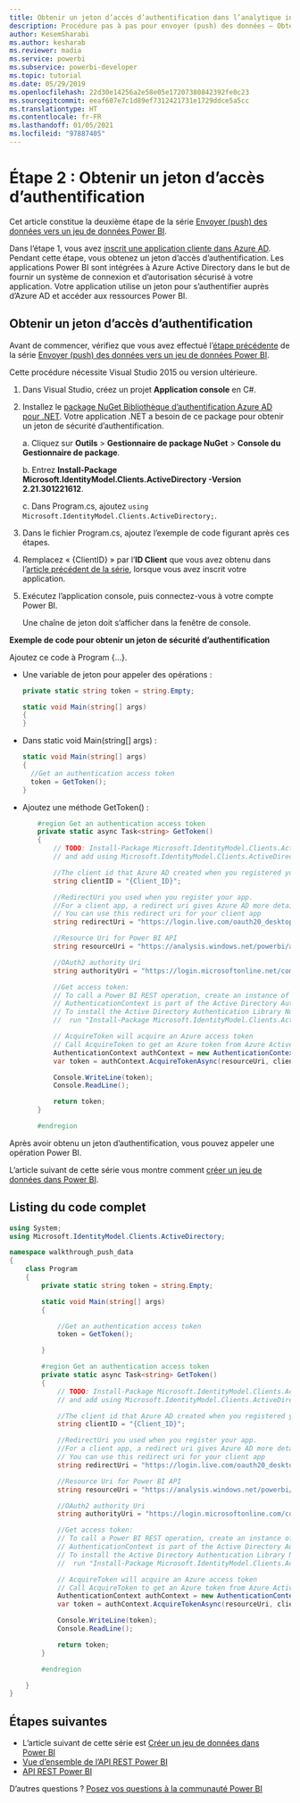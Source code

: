 ```yaml
---
title: Obtenir un jeton d’accès d’authentification dans l’analytique incorporée Power BI pour de meilleurs insights via la BI incorporée
description: Procédure pas à pas pour envoyer (push) des données – Obtenir un jeton d’accès d’authentification. Obtenez de meilleurs insights BI incorporés avec l’analytique incorporée Power BI.
author: KesemSharabi
ms.author: kesharab
ms.reviewer: madia
ms.service: powerbi
ms.subservice: powerbi-developer
ms.topic: tutorial
ms.date: 05/29/2019
ms.openlocfilehash: 22d30e14256a2e58e05e17207380842392fe0c23
ms.sourcegitcommit: eeaf607e7c1d89ef7312421731e1729ddce5a5cc
ms.translationtype: HT
ms.contentlocale: fr-FR
ms.lasthandoff: 01/05/2021
ms.locfileid: "97887405"
---
```

# <a name="step-2-get-an-authentication-access-token"></a>Étape 2 : Obtenir un jeton d’accès d’authentification

Cet article constitue la deuxième étape de la série [Envoyer (push) des données vers un jeu de données Power BI](walkthrough-push-data.md).

Dans l’étape 1, vous avez [inscrit une application cliente dans Azure AD](../embedded/register-app.md). Pendant cette étape, vous obtenez un jeton d’accès d’authentification. Les applications Power BI sont intégrées à Azure Active Directory dans le but de fournir un système de connexion et d’autorisation sécurisé à votre application. Votre application utilise un jeton pour s’authentifier auprès d’Azure AD et accéder aux ressources Power BI.

## <a name="get-an-authentication-access-token"></a>Obtenir un jeton d’accès d’authentification

Avant de commencer, vérifiez que vous avez effectué l’[étape précédente](../embedded/register-app.md) de la série [Envoyer (push) des données vers un jeu de données Power BI](walkthrough-push-data.md). 

Cette procédure nécessite Visual Studio 2015 ou version ultérieure.

1. Dans Visual Studio, créez un projet **Application console** en C#.

2. Installez le [package NuGet Bibliothèque d’authentification Azure AD pour .NET](https://www.nuget.org/packages/Microsoft.IdentityModel.Clients.ActiveDirectory/2.22.302111727). Votre application .NET a besoin de ce package pour obtenir un jeton de sécurité d’authentification. 

     a. Cliquez sur **Outils** > **Gestionnaire de package NuGet** > **Console du Gestionnaire de package**.

     b. Entrez **Install-Package Microsoft.IdentityModel.Clients.ActiveDirectory -Version 2.21.301221612**.

     c. Dans Program.cs, ajoutez `using Microsoft.IdentityModel.Clients.ActiveDirectory;`.

3. Dans le fichier Program.cs, ajoutez l’exemple de code figurant après ces étapes.

4. Remplacez « {ClientID} » par l’**ID Client** que vous avez obtenu dans l’[article précédent de la série](../embedded/register-app.md), lorsque vous avez inscrit votre application.

5. Exécutez l’application console, puis connectez-vous à votre compte Power BI. 

   Une chaîne de jeton doit s’afficher dans la fenêtre de console.

**Exemple de code pour obtenir un jeton de sécurité d’authentification**

Ajoutez ce code à Program {...}.

* Une variable de jeton pour appeler des opérations : 
  
  ```csharp
  private static string token = string.Empty;
  
  static void Main(string[] args)
  {
  }
  ```
* Dans static void Main(string[] args) :
  
  ```csharp
  static void Main(string[] args)
  {
    //Get an authentication access token
    token = GetToken();
  }
  ```
* Ajoutez une méthode GetToken() :

```csharp
       #region Get an authentication access token
       private static async Task<string> GetToken()
       {
           // TODO: Install-Package Microsoft.IdentityModel.Clients.ActiveDirectory -Version 2.21.301221612
           // and add using Microsoft.IdentityModel.Clients.ActiveDirectory

           //The client id that Azure AD created when you registered your client app.
           string clientID = "{Client_ID}";

           //RedirectUri you used when you register your app.
           //For a client app, a redirect uri gives Azure AD more details on the application that it will authenticate.
           // You can use this redirect uri for your client app
           string redirectUri = "https://login.live.com/oauth20_desktop.srf";

           //Resource Uri for Power BI API
           string resourceUri = "https://analysis.windows.net/powerbi/api";

           //OAuth2 authority Uri
           string authorityUri = "https://login.microsoftonline.net/common/";

           //Get access token:
           // To call a Power BI REST operation, create an instance of AuthenticationContext and call AcquireToken
           // AuthenticationContext is part of the Active Directory Authentication Library NuGet package
           // To install the Active Directory Authentication Library NuGet package in Visual Studio,
           //  run "Install-Package Microsoft.IdentityModel.Clients.ActiveDirectory" from the nuget Package Manager Console.

           // AcquireToken will acquire an Azure access token
           // Call AcquireToken to get an Azure token from Azure Active Directory token issuance endpoint
           AuthenticationContext authContext = new AuthenticationContext(authorityUri);
           var token = authContext.AcquireTokenAsync(resourceUri, clientID, new Uri(redirectUri)).Result.AccessToken;

           Console.WriteLine(token);
           Console.ReadLine();

           return token;
       }

       #endregion
```

Après avoir obtenu un jeton d’authentification, vous pouvez appeler une opération Power BI.

L’article suivant de cette série vous montre comment [créer un jeu de données dans Power BI](walkthrough-push-data-create-dataset.md).


## <a name="complete-code-listing"></a>Listing du code complet

```csharp
using System;
using Microsoft.IdentityModel.Clients.ActiveDirectory;

namespace walkthrough_push_data
{
    class Program
    {
        private static string token = string.Empty;

        static void Main(string[] args)
        {

            //Get an authentication access token
            token = GetToken();

        }

        #region Get an authentication access token
        private static async Task<string> GetToken()
        {
            // TODO: Install-Package Microsoft.IdentityModel.Clients.ActiveDirectory -Version 2.21.301221612
            // and add using Microsoft.IdentityModel.Clients.ActiveDirectory

            //The client id that Azure AD created when you registered your client app.
            string clientID = "{Client_ID}";

            //RedirectUri you used when you register your app.
            //For a client app, a redirect uri gives Azure AD more details on the application that it will authenticate.
            // You can use this redirect uri for your client app
            string redirectUri = "https://login.live.com/oauth20_desktop.srf";

            //Resource Uri for Power BI API
            string resourceUri = "https://analysis.windows.net/powerbi/api";

            //OAuth2 authority Uri
            string authorityUri = "https://login.microsoftonline.com/common/";

            //Get access token:
            // To call a Power BI REST operation, create an instance of AuthenticationContext and call AcquireToken
            // AuthenticationContext is part of the Active Directory Authentication Library NuGet package
            // To install the Active Directory Authentication Library NuGet package in Visual Studio,
            //  run "Install-Package Microsoft.IdentityModel.Clients.ActiveDirectory" from the nuget Package Manager Console.

            // AcquireToken will acquire an Azure access token
            // Call AcquireToken to get an Azure token from Azure Active Directory token issuance endpoint
            AuthenticationContext authContext = new AuthenticationContext(authorityUri);
            var token = authContext.AcquireTokenAsync(resourceUri, clientID, new Uri(redirectUri)).Result.AccessToken;

            Console.WriteLine(token);
            Console.ReadLine();

            return token;
        }

        #endregion

    }
}
```



## <a name="next-steps"></a>Étapes suivantes

* L’article suivant de cette série est [Créer un jeu de données dans Power BI](walkthrough-push-data-create-dataset.md)
* [Vue d’ensemble de l’API REST Power BI](overview-of-power-bi-rest-api.md)  
* [API REST Power BI](/rest/api/power-bi/)  

D’autres questions ? [Posez vos questions à la communauté Power BI](https://community.powerbi.com/)